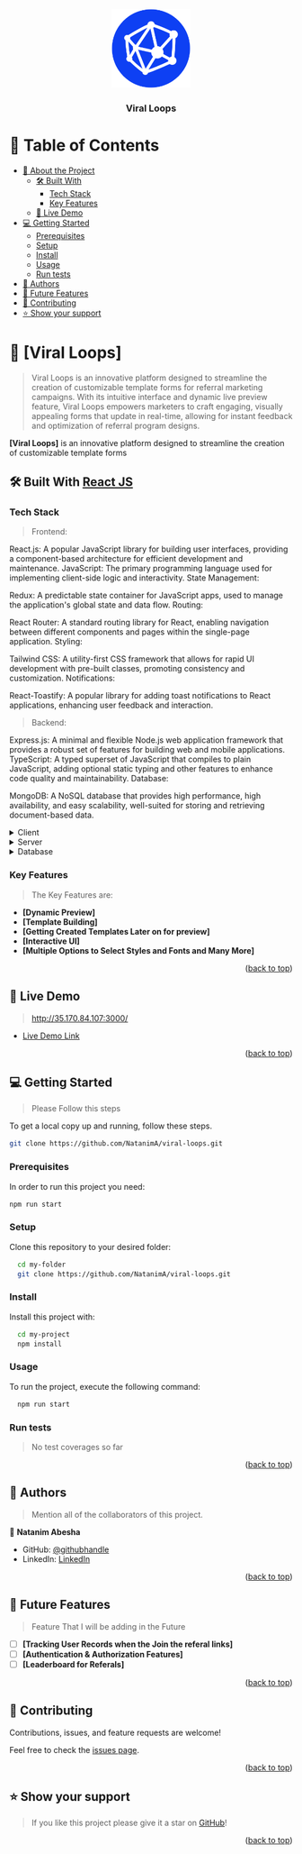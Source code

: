 <a name="readme-top"></a>



<div align="center">
  <!-- You are encouraged to replace this logo with your own! Otherwise you can also remove it. -->
  <img src="faviconV2.png" alt="logo" width="140"  height="auto" />
  <br/>

  <h3><b>Viral Loops</b></h3>

</div>

<!-- TABLE OF CONTENTS -->

# 📗 Table of Contents

- [📖 About the Project](#about-project)
  - [🛠 Built With](#built-with)
    - [Tech Stack](#tech-stack)
    - [Key Features](#key-features)
  - [🚀 Live Demo](#live-demo)
- [💻 Getting Started](#getting-started)
  - [Prerequisites](#prerequisites)
  - [Setup](#setup)
  - [Install](#install)
  - [Usage](#usage)
  - [Run tests](#run-tests)
- [👥 Authors](#authors)
- [🔭 Future Features](#future-features)
- [🤝 Contributing](#contributing)
- [⭐️ Show your support](#support)

<!-- PROJECT DESCRIPTION -->

# 📖 [Viral Loops] <a name="about-project"></a>

> Viral Loops is an innovative platform designed to streamline the creation of customizable template forms for referral marketing campaigns. With its intuitive interface and dynamic live preview feature, Viral Loops empowers marketers to craft engaging, visually appealing forms that update in real-time, allowing for instant feedback and optimization of referral program designs.

**[Viral Loops]** is an innovative platform designed to streamline the creation of customizable template forms

## 🛠 Built With <a name="built-with" href="https://react.dev/">React JS</a>

### Tech Stack <a name="tech-stack"></a>

> Frontend:

React.js: A popular JavaScript library for building user interfaces, providing a component-based architecture for efficient development and maintenance.
JavaScript: The primary programming language used for implementing client-side logic and interactivity.
State Management:

Redux: A predictable state container for JavaScript apps, used to manage the application's global state and data flow.
Routing:

React Router: A standard routing library for React, enabling navigation between different components and pages within the single-page application.
Styling:

Tailwind CSS: A utility-first CSS framework that allows for rapid UI development with pre-built classes, promoting consistency and customization.
Notifications:

React-Toastify: A popular library for adding toast notifications to React applications, enhancing user feedback and interaction.

> Backend:

Express.js: A minimal and flexible Node.js web application framework that provides a robust set of features for building web and mobile applications.
TypeScript: A typed superset of JavaScript that compiles to plain JavaScript, adding optional static typing and other features to enhance code quality and maintainability.
Database:

MongoDB: A NoSQL database that provides high performance, high availability, and easy scalability, well-suited for storing and retrieving document-based data.

<details>
  <summary>Client</summary>
  <ul>
    <li><a href="https://reactjs.org/">React.js</a></li>
  </ul>
</details>

<details>
  <summary>Server</summary>
  <ul>
    <li><a href="https://expressjs.com/">Express.js</a></li>
  </ul>
</details>

<details>
<summary>Database</summary>
  <ul>
    <li><a href="https://www.mongodb.com/">MongoDB</a></li>
  </ul>
</details>

<!-- Features -->

### Key Features <a name="key-features"></a>

> The Key Features are:

- **[Dynamic Preview]**
- **[Template Building]**
- **[Getting Created Templates Later on for preview]**
- **[Interactive UI]**
- **[Multiple Options to Select Styles and Fonts and Many More]**

<p align="right">(<a href="#readme-top">back to top</a>)</p>

<!-- LIVE DEMO -->

## 🚀 Live Demo <a name="live-demo"></a>

> http://35.170.84.107:3000/

- [Live Demo Link](http://35.170.84.107:3000/)

<p align="right">(<a href="#readme-top">back to top</a>)</p>

<!-- GETTING STARTED -->

## 💻 Getting Started <a name="getting-started"></a>

> Please Follow this steps

To get a local copy up and running, follow these steps.

```sh
git clone https://github.com/NatanimA/viral-loops.git
```
### Prerequisites

In order to run this project you need:

```sh
npm run start
```

### Setup

Clone this repository to your desired folder:



```sh
  cd my-folder
  git clone https://github.com/NatanimA/viral-loops.git
```


### Install

Install this project with:

```sh
  cd my-project
  npm install
```

### Usage

To run the project, execute the following command:


```sh
  npm run start
```


### Run tests

> No test coverages so far



<p align="right">(<a href="#readme-top">back to top</a>)</p>

<!-- AUTHORS -->

## 👥 Authors <a name="authors"></a>

> Mention all of the collaborators of this project.

👤 **Natanim Abesha**

- GitHub: [@githubhandle](https://github.com/NatanimA/)
- LinkedIn: [LinkedIn](https://www.linkedin.com/in/natanim-abesha/)



<p align="right">(<a href="#readme-top">back to top</a>)</p>

<!-- FUTURE FEATURES -->

## 🔭 Future Features <a name="future-features"></a>

> Feature That I will be adding in the Future

- [ ] **[Tracking User Records when the Join the referal links]**
- [ ] **[Authentication & Authorization Features]**
- [ ] **[Leaderboard for Referals]**

<p align="right">(<a href="#readme-top">back to top</a>)</p>

<!-- CONTRIBUTING -->

## 🤝 Contributing <a name="contributing"></a>

Contributions, issues, and feature requests are welcome!

Feel free to check the [issues page](../../issues/).

<p align="right">(<a href="#readme-top">back to top</a>)</p>

<!-- SUPPORT -->

## ⭐️ Show your support <a name="support"></a>

> If you like this project please give it a star on [GitHub](https://github.com/NatanimA/viral-loops)!


<p align="right">(<a href="#readme-top">back to top</a>)</p>
